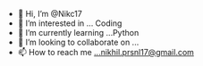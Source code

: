 - 👋 Hi, I’m @Nikc17
- 👀 I’m interested in ... Coding
- 🌱 I’m currently learning ...Python
- 💞️ I’m looking to collaborate on ...
- 📫 How to reach me ...nikhil.prsnl17@gmail.com

<!---
Nikc17/Nikc17 is a ✨ special ✨ repository because its `README.md` (this file) appears on your GitHub profile.
You can click the Preview link to take a look at your changes.
--->
